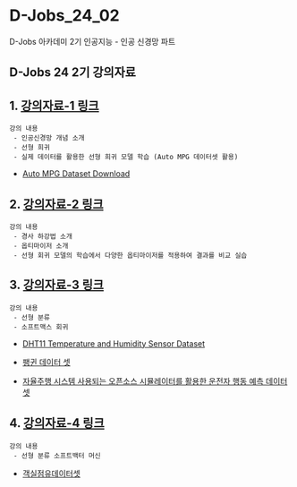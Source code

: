 # D-Jobs_24_02
D-Jobs 아카데미 2기 인공지능 - 인공 신경망 파트 

## D-Jobs 24 2기 강의자료 

## 1. [강의자료-1 링크](https://github.com/KangHoyong/D-Jobs_24_02/blob/main/%EA%B0%95%EC%9D%98%EC%9E%90%EB%A3%8C/%EC%9D%B8%EA%B3%B5%EC%8B%A0%EA%B2%BD%EB%A7%9D/%EC%9D%B8%EA%B3%B5%EC%8B%A0%EA%B2%BD%EB%A7%9D_01.pdf)

    강의 내용 
     - 인공신경망 개념 소개 
     - 선형 희귀 
     - 실제 데이터를 활용한 선형 희귀 모델 학습 (Auto MPG 데이터셋 활용)

* [Auto MPG Dataset Download](https://github.com/KangHoyong/D-Jobs_24_02/blob/main/%EC%8B%A4%EC%8A%B5%EC%9E%90%EB%A3%8C/%EC%9D%B8%EA%B3%B5%EC%8B%A0%EA%B2%BD%EB%A7%9D/auto-mpg.csv)

## 2. [강의자료-2 링크](https://github.com/KangHoyong/D-Jobs_24_02/blob/main/%EA%B0%95%EC%9D%98%EC%9E%90%EB%A3%8C/%EC%9D%B8%EA%B3%B5%EC%8B%A0%EA%B2%BD%EB%A7%9D/%EC%9D%B8%EA%B3%B5%EC%8B%A0%EA%B2%BD%EB%A7%9D_02.pdf)

    강의 내용 
     - 경사 하강법 소개 
     - 옵티마이저 소개
     - 선형 회귀 모델의 학습에서 다양한 옵티마이저를 적용하여 결과를 비교 실습 

    
## 3. [강의자료-3 링크](https://github.com/KangHoyong/D-Jobs_24_02/blob/main/%EA%B0%95%EC%9D%98%EC%9E%90%EB%A3%8C/%EC%9D%B8%EA%B3%B5%EC%8B%A0%EA%B2%BD%EB%A7%9D/%EC%9D%B8%EA%B3%B5%EC%8B%A0%EA%B2%BD%EB%A7%9D_03.pdf)
    
    강의 내용 
     - 선형 분류 
     - 소프트맥스 회귀 

* [DHT11 Temperature and Humidity Sensor Dataset](https://github.com/KangHoyong/D-Jobs_24_02/blob/main/%EC%8B%A4%EC%8A%B5%EC%9E%90%EB%A3%8C/%EC%9D%B8%EA%B3%B5%EC%8B%A0%EA%B2%BD%EB%A7%9D/DHT11_log_data.csv)

* [팽귄 데이터 셋](https://github.com/KangHoyong/D-Jobs_24_02/blob/main/%EC%8B%A4%EC%8A%B5%EC%9E%90%EB%A3%8C/%EC%9D%B8%EA%B3%B5%EC%8B%A0%EA%B2%BD%EB%A7%9D/processed_data.csv)

* [자율주행 시스템 사용되는 오픈소스 시뮬레이터를 활용한 운전자 행동 예측 데이터셋](https://github.com/KangHoyong/D-Jobs_24_02/blob/main/%EC%8B%A4%EC%8A%B5%EC%9E%90%EB%A3%8C/%EC%9D%B8%EA%B3%B5%EC%8B%A0%EA%B2%BD%EB%A7%9D/data.csv)



## 4. [강의자료-4 링크]()

    강의 내용 
     - 선형 분류 소프트백터 머신 

* [객실점유데이터셋]()